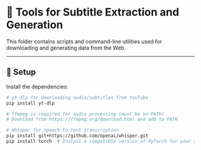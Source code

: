# 📜 Tools for Subtitle Extraction and Generation

This folder contains scripts and command-line utilities used for downloading and generating data from the Web.

---

## 🔧 Setup

Install the dependencies:

```bash
# yt-dlp for downloading audio/subtitles from YouTube
pip install yt-dlp

# ffmpeg is required for audio processing (must be on PATH)
# Download from https://ffmpeg.org/download.html and add to PATH

# Whisper for speech-to-text transcription
pip install git+https://github.com/openai/whisper.git
pip install torch  # Install a compatible version of PyTorch for your system
